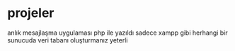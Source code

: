 # projeler
anlık mesajlaşma  uygulaması 
php ile yazıldı sadece xampp gibi herhangi bir sunucuda veri tabanı oluşturmanız yeterli 
